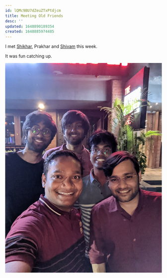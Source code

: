 ```yaml
---
id: lQMc9BU7dZeuZTxPtdjcm
title: Meeting Old Friends
desc: ''
updated: 1648890189354
created: 1648885974485
---
```


I met [Shikhar](https://twitter.com/ShikharSriva), Prakhar and [Shivam](https://twitter.com/aShivamTripathi) this week.

It was fun catching up.

![](/assets/images/outing.jpg)
